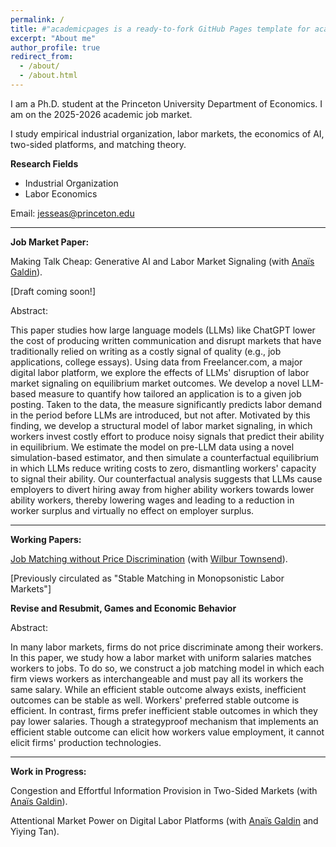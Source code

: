 ```yaml
---
permalink: /
title: #"academicpages is a ready-to-fork GitHub Pages template for academic personal websites"
excerpt: "About me"
author_profile: true
redirect_from: 
  - /about/
  - /about.html
---
```


<style>
.page__sidebar .author__avatar,
.page__sidebar .author__avatar img {
  width: 300px !important;
  height: 300px !important;
}
.page__sidebar .author__avatar img {
  object-fit: cover !important;
  border-radius: 50% !important;
  display: block;
}
</style>

I am a Ph.D. student at the Princeton University Department of Economics. I am on the 2025-2026 academic job market.

I study empirical industrial organization, labor markets, the economics of AI, two-sided platforms, and matching theory.

**Research Fields**
* Industrial Organization
* Labor Economics

Email: jesseas@princeton.edu

---

**Job Market Paper:**

Making Talk Cheap: Generative AI and Labor Market Signaling (with [Anaïs Galdin](https://www.anaisgaldin.com/home)).

[Draft coming soon!]

Abstract:

This paper studies how large language models (LLMs) like ChatGPT lower the cost of producing written communication and disrupt markets that have traditionally relied on writing as a costly signal of quality (e.g., job applications, college essays). Using data from Freelancer.com, a major digital labor platform, we explore the effects of LLMs' disruption of labor market signaling on equilibrium market outcomes. We develop a novel LLM-based measure to quantify how tailored an application is to a given job posting. Taken to the data, the measure significantly predicts labor demand in the period before LLMs are introduced, but not after. Motivated by this finding, we develop a structural model of labor market signaling, in which workers invest costly effort to produce noisy signals that predict their ability in equilibrium. We estimate the model on pre-LLM data using a novel simulation-based estimator, and then simulate a counterfactual equilibrium in which LLMs reduce writing costs to zero, dismantling workers' capacity to signal their ability. Our counterfactual analysis suggests that LLMs cause employers to divert hiring away from higher ability workers towards lower ability workers, thereby lowering wages and leading to a reduction in worker surplus and virtually no effect on employer surplus.

---
**Working Papers:**

[Job Matching without Price Discrimination](https://wilburtownsend.github.io/papers/market%20design%20monopsony.pdf) (with [Wilbur Townsend](https://wilburtownsend.github.io)).

[Previously circulated as "Stable Matching in Monopsonistic Labor Markets"]

**Revise and Resubmit, Games and Economic Behavior**

Abstract:


In many labor markets, firms do not price discriminate among their workers. In this paper, we study how a labor market with uniform salaries matches workers to jobs. To do so, we construct a job matching model in which each firm views workers as interchangeable and must pay all its workers the same salary. While an efficient stable outcome  always exists, inefficient outcomes can be stable as well. Workers' preferred stable outcome is efficient. In contrast, firms prefer inefficient stable outcomes in which they pay lower salaries. Though a strategyproof mechanism that implements an efficient stable outcome can elicit how workers value employment, it cannot elicit firms' production technologies.

---

**Work in Progress:**

Congestion and Effortful Information Provision in Two-Sided Markets (with [Anaïs Galdin](https://www.anaisgaldin.com/home)).

Attentional Market Power on Digital Labor Platforms (with [Anaïs Galdin](https://www.anaisgaldin.com/home) and Yiying Tan).


